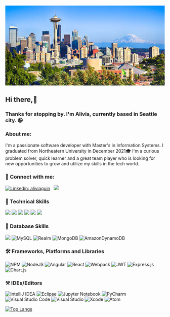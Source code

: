![Software Developer](https://github.com/alivia-23/alivia-23/blob/main/images/Seattle-Rainier%201200x600_0.png)
## Hi there,👋 
### Thanks for stopping by. I'm Alivia, currently based in Seattle city. :smiley: 
### About me:
I'm a passionate software developer with Master's in Information Systems. I graduated from Northeatern University in December 2021:mortar_board:
I'm a curious problem solver, quick learner and a great team player who is looking for new opportunities to grow and utilize my skills in the tech world.
### 🤝 Connect with me:
[![Linkedin: aliviaguin](https://img.shields.io/badge/-aliviaguin-blue?style=flat-square&logo=linkedin&logoColor=white&link=https://www.linkedin.com/in/alivia-guin/)](https://www.linkedin.com/in/alivia-guin/) &nbsp;
<a href="mailto:guin.alivia@gmail.com?"><img src="https://img.shields.io/badge/gmail-%23DD0031.svg?&style=flat&logo=gmail&logoColor=white"/></a>
<!--[![GitHub Alivia Guin](https://img.shields.io/github/followers/aliviaguin?label=follow&style=social)](https://github.com/alivia-23)-->

### :briefcase: Technical Skills
![](https://img.shields.io/badge/Code-java-informational?style=flat&logo=java&logoColor=white)
![](https://img.shields.io/badge/Code-JavaScript-informational?style=flat&logo=JavaScript&color=F7DF1E)
![](https://img.shields.io/badge/Code-React-informational?style=flat&logo=react&color=61DAFB)
![](https://img.shields.io/badge/Code-HTML5-informational?style=flat&logo=HTML5&color=E34F26)
![](https://img.shields.io/badge/Code-Python-informational?style=flat&logo=Python&color=003B57)
![](https://img.shields.io/badge/Code-swift-informational?style=flat&logo=swift&logoColor=white)

### 💾 Database Skills
![](https://img.shields.io/badge/Microsoft%20SQL%20Sever-CC2927?style=flat&logo=microsoft%20sql%20server&logoColor=white)
![MySQL](https://img.shields.io/badge/mysql-%2300f.svg?style=flat&logo=mysql&logoColor=white)
![Realm](https://img.shields.io/badge/Realm-39477F?style=flat&logo=realm&logoColor=white)
![MongoDB](https://img.shields.io/badge/MongoDB-%234ea94b.svg?style=flat&logo=mongodb&logoColor=white)
![AmazonDynamoDB](https://img.shields.io/badge/Amazon%20DynamoDB-4053D6?style=flate&logo=Amazon%20DynamoDB&logoColor=white)

### :hammer_and_wrench: Frameworks, Platforms and Libraries
![NPM](https://img.shields.io/badge/NPM-%23000000.svg?style=flat&logo=npm&logoColor=white)
![NodeJS](https://img.shields.io/badge/node.js-6DA55F?style=flat&logo=node.js&logoColor=white)
![Angular](https://img.shields.io/badge/angular-%23DD0031.svg?style=flat&logo=angular&logoColor=white)
![React](https://img.shields.io/badge/react-%2320232a.svg?style=flat&logo=react&logoColor=%2361DAFB)
![Webpack](https://img.shields.io/badge/webpack-%238DD6F9.svg?style=flat&logo=webpack&logoColor=black)
![JWT](https://img.shields.io/badge/JWT-black?style=flat&logo=JSON%20web%20tokens)
![Express.js](https://img.shields.io/badge/express.js-%23404d59.svg?style=flat&logo=express&logoColor=%2361DAFB)
![Chart.js](https://img.shields.io/badge/chart.js-F5788D.svg?style=flat&logo=chart.js&logoColor=white)

### :hammer_and_pick: IDEs/Editors
![IntelliJ IDEA](https://img.shields.io/badge/IntelliJIDEA-000000.svg?style=flat&logo=intellij-idea&logoColor=white)
![Eclipse](https://img.shields.io/badge/Eclipse-FE7A16.svg?style=flat&logo=Eclipse&logoColor=white)
![Jupyter Notebook](https://img.shields.io/badge/jupyter-%23FA0F00.svg?style=flat&logo=jupyter&logoColor=white)
![PyCharm](https://img.shields.io/badge/pycharm-143?style=flat&logo=pycharm&logoColor=black&color=black&labelColor=green)
![Visual Studio Code](https://img.shields.io/badge/Visual%20Studio%20Code-0078d7.svg?style=flat&logo=visual-studio-code&logoColor=white)
![Visual Studio](https://img.shields.io/badge/Visual%20Studio-5C2D91.svg?style=flat&logo=visual-studio&logoColor=white)
![Xcode](https://img.shields.io/badge/Xcode-007ACC?style=flat&logo=Xcode&logoColor=white)
![Atom](https://img.shields.io/badge/Atom-%2366595C.svg?style=flat&logo=atom&logoColor=white)

[![Top Langs](https://github-readme-stats.vercel.app/api/top-langs/?username=alivia-23&exclude_repo=Customer_Review_Summarizer&layout=compact)](https://github.com/alivia-23)


<!--
**alivia-23/alivia-23** is a ✨ _special_ ✨ repository because its `README.md` (this file) appears on your GitHub profile.

Here are some ideas to get you started:

- 🔭 I’m currently working on ...
- 🌱 I’m currently learning ...
- 👯 I’m looking to collaborate on ...)
- 🤔 I’m looking for help with ...
- 💬 Ask me about ...
- 📫 How to reach me: ...
- 😄 Pronouns: ...
- ⚡ Fun fact: ...
-->
